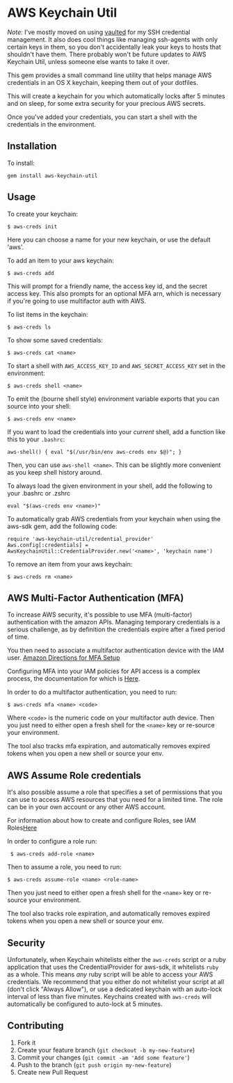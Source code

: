 # AWS Keychain Util

*Note:* I've mostly moved on using [vaulted](https://github.com/miquella/vaulted)
for my SSH credential management. It also does cool things like managing
ssh-agents with only certain keys in them, so you don't accidentally leak
your keys to hosts that shouldn't have them. There probably won't be future
updates to AWS Keychain Util, unless someone else wants to take it over.

This gem provides a small command line utility that helps
manage AWS credentials in an OS X keychain, keeping them out
of your dotfiles.

This will create a keychain for you which automatically locks
after 5 minutes and on sleep, for some extra security for your
precious AWS secrets.

Once you've added your credentials, you can start a shell with
the credentials in the environment.

## Installation

To install:

    gem install aws-keychain-util

## Usage

To create your keychain:

    $ aws-creds init

Here you can choose a name for your new keychain, or use the
default 'aws'.

To add an item to your aws keychain:

    $ aws-creds add

This will prompt for a friendly name, the access key id,
and the secret access key. This also prompts for an optional
MFA arn, which is necessary if you're going to use multifactor
auth with AWS.

To list items in the keychain:

    $ aws-creds ls

To show some saved credentials:

    $ aws-creds cat <name>

To start a shell with `AWS_ACCESS_KEY_ID` and `AWS_SECRET_ACCESS_KEY`
set in the environment:

    $ aws-creds shell <name>

To emit the (bourne shell style) environment variable exports that 
you can source into your shell:

    $ aws-creds env <name>

If you want to load the credentials into your *current* shell, add a function
like this to your `.bashrc`:

    aws-shell() { eval "$(/usr/bin/env aws-creds env $@)"; }

Then, you can use `aws-shell <name>`. This can be slightly more convenient as
you keep shell history around.

To always load the given environment in your shell, add the following to
your .bashrc or .zshrc

    eval "$(aws-creds env <name>)"

To automatically grab AWS credentials from your keychain when using
the aws-sdk gem, add the following code:

    require 'aws-keychain-util/credential_provider'
    Aws.config[:credentials] = AwsKeychainUtil::CredentialProvider.new('<name>', 'keychain name')

To remove an item from your aws keychain:

    $ aws-creds rm <name>


## AWS Multi-Factor Authentication (MFA) 

To increase AWS security, it's possible to use MFA (multi-factor) authentication with the amazon APIs. 
Managing temporary credentials is a serious challenge, as by definition the credentials expire after a
fixed period of time.

You then need to associate a multifactor authentication device with the IAM user. 
[Amazon Directions for MFA Setup](http://docs.aws.amazon.com/IAM/latest/UserGuide/GenerateMFAConfig.html)

Configuring MFA into your IAM policies for API access is a complex process, the 
documentation for which is [Here](http://docs.aws.amazon.com/IAM/latest/UserGuide/MFAProtectedAPI.html#ExampleMFAforResource).

In order to do a multifactor authentication, you need to run:

    $ aws-creds mfa <name> <code>

Where `<code>` is the numeric code on your multifactor auth device. Then you just need to either open a
fresh shell for the `<name>` key or re-source your environment.

The tool also tracks mfa expiration, and automatically removes expired tokens when you open a new shell 
or source your env.


## AWS Assume Role credentials

It's also possible assume a role that specifies a set of permissions that you can use to access
AWS resources that you need for a limited time. The role can be in your own account or any other AWS account.

For information about how to create and configure Roles, see
 IAM Roles[Here](http://docs.aws.amazon.com/IAM/latest/UserGuide/id_roles_use.html)

In order to configure a role run:

     $ aws-creds add-role <name>

Then to assume a role, you need to run:

    $ aws-creds assume-role <name> <role-name>
    
Then you just need to either open a fresh shell for the `<name>` key or re-source your environment.

The tool also tracks role expiration, and automatically removes expired tokens when you open a new shell 
or source your env.

## Security

Unfortunately, when Keychain whitelists either the `aws-creds` script
or a ruby application that uses the CredentialProvider for aws-sdk,
it whitelists `ruby` as a whole. This means *any* ruby script will
be able to access your AWS credentials. We recommend that you either
do not whitelist your script at all (don't click "Always Allow"), or
use a dedicated keychain with an auto-lock interval of less than five
minutes. Keychains created with `aws-creds` will automatically be
configured to auto-lock at 5 minutes.

## Contributing

1. Fork it
2. Create your feature branch (`git checkout -b my-new-feature`)
3. Commit your changes (`git commit -am 'Add some feature'`)
4. Push to the branch (`git push origin my-new-feature`)
5. Create new Pull Request
